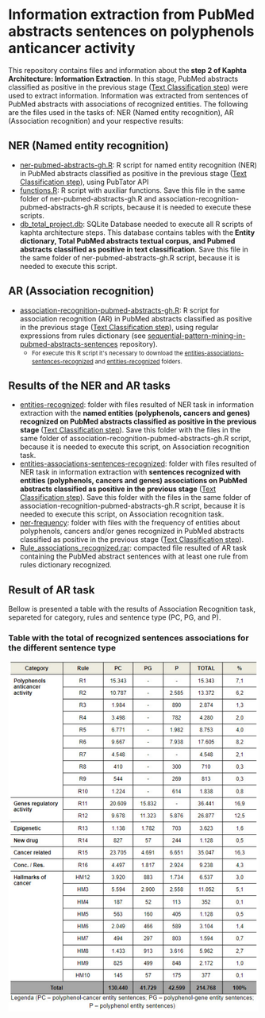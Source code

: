 <h1>Information extraction from PubMed abstracts sentences on polyphenols anticancer activity</h1>

<p>This repository contains files and information about the<strong> step 2 of Kaphta Architecture: Information Extraction</strong>. In this stage, PubMed abstracts classified as positive in the previous stage (<a href='https://github.com/ramongsilva/Text-classification-of-pubmed-abstracts-on-polyphenols-anticancer-activity'>Text Classification step</a>) were used to extract information. Information was extracted from sentences of PubMed abstracts with associations of recognized entities. The following are the files used in the tasks of: NER (Named entity recognition), AR (Association recognition) and your respective results:</p>

<h2>NER (Named entity recognition)</h2>
<ul>
  <li><a href='https://github.com/ramongsilva/Information-extraction-from-pubmed-abstracts-sentences-about-polyphenols-anticancer-activity/blob/main/ner-pubmed-abstracts-gh.R'>ner-pubmed-abstracts-gh.R</a>: R script for named entity recognition (NER) in PubMed abstracts classified as positive in the previous stage (<a href='https://github.com/ramongsilva/Text-classification-of-pubmed-abstracts-on-polyphenols-anticancer-activity'>Text Classification step</a>), using PubTator API</li>
  <li><a href='https://github.com/ramongsilva/Information-extraction-from-pubmed-abstracts-sentences-about-polyphenols-anticancer-activity/blob/main/functions.R'>functions.R</a>: R script with auxiliar functions. Save this file in the same folder of ner-pubmed-abstracts-gh.R and association-recognition-pubmed-abstracts-gh.R scripts, because it is needed to execute these scripts.</li>
<li><a href='https://drive.google.com/file/d/1lQRdff2YpagowcLcdVSF5z2AO5tdwOIS/view?usp=sharing' target='_blank'>db_total_project.db</a>:  SQLite Database needed to execute all R scripts of kaphta architecture steps. This database contains tables with the<strong> Entity dictionary, Total PubMed abstracts textual corpus, and Pubmed abstracts classified as positive in text classification</strong>. Save this file in the same folder of ner-pubmed-abstracts-gh.R script, because it is needed to execute this script.</li>
</ul>

<h2>AR (Association recognition)</h2>
<ul>
  <li><a href='https://github.com/ramongsilva/Information-extraction-from-pubmed-abstracts-sentences-about-polyphenols-anticancer-activity/blob/main/association-recognition-pubmed-abstracts-gh.R'>association-recognition-pubmed-abstracts-gh.R</a>: R script for association recognition (AR) in PubMed abstracts classified as positive in the previous stage (<a href='https://github.com/ramongsilva/Text-classification-of-pubmed-abstracts-on-polyphenols-anticancer-activity'>Text Classification step</a>), using regular expressions from rules dictionary (see <a href='https://github.com/ramongsilva/sequential-pattern-mining-in-pubmed-abstracts-sentences'>sequential-pattern-mining-in-pubmed-abstracts-sentences</a> repository). 
    <ul><li><small>For execute this R script it's necessary to download the <a href='https://github.com/ramongsilva/Information-extraction-from-pubmed-abstracts-sentences-on-polyphenols-anticancer-activity/tree/main/entities-associations-sentences-recognized'>entities-associations-sentences-recognized</a> and <a href="https://github.com/ramongsilva/Information-extraction-from-pubmed-abstracts-sentences-on-polyphenols-anticancer-activity/tree/main/entities-recognized">entities-recognized</a> folders.</small></li></ul></li>
 </ul>

<h2>Results of the NER and AR tasks</h2>
<ul>
    <li><a href='https://github.com/ramongsilva/Information-extraction-from-pubmed-abstracts-sentences-about-polyphenols-anticancer-activity/tree/main/entities-recognized'>entities-recognized</a>: folder with files resulted of NER task in information extraction with the <strong>named entities (polyphenols, cancers and genes) recognized on PubMed abstracts classified as positive in the previous stage </strong>(<a href='https://github.com/ramongsilva/Text-classification-of-pubmed-abstracts-on-polyphenols-anticancer-activity'>Text Classification step</a>). Save this folder with the files in the same folder of association-recognition-pubmed-abstracts-gh.R script, because it is needed to execute this script, on Association recognition task.</li>
  <li><a href='https://github.com/ramongsilva/Information-extraction-from-pubmed-abstracts-sentences-about-polyphenols-anticancer-activity/tree/main/entities-associations-sentences-recognized'>entities-associations-sentences-recognized</a>: folder with files resulted of NER task in information extraction with <strong> sentences recognized with entities (polyphenols, cancers and genes) associations on PubMed abstracts classified as positive in the previous stage</strong> (<a href='https://github.com/ramongsilva/Text-classification-of-pubmed-abstracts-on-polyphenols-anticancer-activity'>Text Classification step</a>). Save this folder with the files in the same folder of association-recognition-pubmed-abstracts-gh.R script, because it is needed to execute this script, on Association recognition task.</li>
    <li><a href='https://github.com/ramongsilva/Information-extraction-from-pubmed-abstracts-sentences-about-polyphenols-anticancer-activity/tree/main/ner-frequency'>ner-frequency</a>: folder with files with the frequency of entities about polyphenols, cancers and/or genes recognized in PubMed abstracts classified as positive in the previous stage (<a href='https://github.com/ramongsilva/Text-classification-of-pubmed-abstracts-on-polyphenols-anticancer-activity'>Text Classification step</a>).</li>
    <li><a href='https://github.com/ramongsilva/Information-extraction-from-pubmed-abstracts-sentences-about-polyphenols-anticancer-activity/blob/main/Rule_associations_recognized.rar'>Rule_associations_recognized.rar</a>: compacted file resulted of AR task containing the PubMed abstract sentences with at least one rule from rules dictionary recognized.</li>
</ul>

<h2>Result of AR task</h2>
<p>Bellow is presented a table with the results of Association Recognition task, separeted for category, rules and sentence type (PC, PG, and P).</p>
<h3>Table with the total of recognized sentences associations for the different sentence type</h3>
<img src="images/Table-with-association-recognition-result.jpg">



